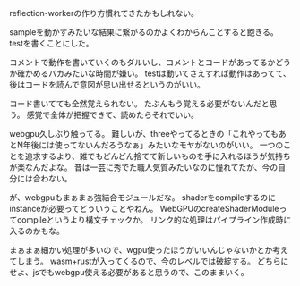 reflection-workerの作り方慣れてきたかもしれない。

sampleを動かすみたいな結果に繋がるのかよくわからんことすると飽きる。
testを書くことにした。

コメントで動作を書いていくのもダルいし、コメントとコードがあってるかどうか確かめるバカみたいな時間が嫌い。
testは動いてさえすれば動作はあってて、後はコードを読んで意図が思い出せるというのがいい。

コード書いてても全然覚えられない。
たぶんもう覚える必要がないんだと思う。
感覚で全体が把握できて、読めたらそれでいい。

webgpu久しぶり触ってる。
難しいが、threeやってるときの「これやってもあとN年後には使ってないんだろうなぁ」みたいなモヤがないのがいい。
一つのことを追求するより、雑でもどんどん捨てて新しいものを手に入れるほうが気持ちが楽なんだよな。
昔は一芸に秀でた職人気質みたいなのに憧れてたが、今の自分には合わない。

が、webgpuもまぁまぁ強結合モジュールだな。
shaderをcompileするのにinstanceが必要ってどういうことやねん。
WebGPUのcreateShaderModuleってcompileというより構文チェックか。
リンク的な処理はパイプライン作成時に入るのかもな。

まぁまぁ細かい処理が多いので、wgpu使ったほうがいいんじゃないかとか考えてしまう。
wasm+rustが入ってくるので、今のレベルでは破綻する。
どちらにせよ、jsでもwebgpu使える必要があると思うので、このままいく。
